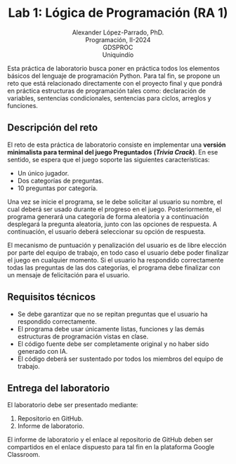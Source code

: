 <h1 align="center">
Lab 1: Lógica de Programación (RA 1) <br />
 </h1>
 <p align="center">
Alexander López-Parrado, PhD. <br />
Programación, II-2024 <br />
GDSPROC <br />
Uniquindío <br />
</p>

Esta práctica de laboratorio busca poner en práctica todos los elementos básicos del lenguaje de programación Python. Para tal fin, se propone un reto que está relacionado directamente con el proyecto final y que pondrá en práctica estructuras de programación tales como: declaración de variables, sentencias condicionales, sentencias para ciclos, arreglos y funciones.

## Descripción del reto

El reto de esta práctica de laboratorio consiste en implementar una **versión minimalista para terminal del juego Preguntados** **(*Trivia Crack*)**. En ese sentido, se espera que el juego soporte las siguientes características:

* Un único jugador.
* Dos categorías de preguntas.
* 10 preguntas por categoría.

Una vez se inicie el programa, se le debe solicitar al usuario su nombre, el cual deberá ser usado durante el progreso en el juego. Posteriormente, el programa generará una categoría de forma aleatoria y a continuación desplegará la pregunta aleatoria, junto con las opciones de respuesta. A continuación, el usuario deberá seleccionar su opción de respuesta. 

El mecanismo de puntuación y penalización del usuario es de libre elección por parte del equipo de trabajo, en todo caso el usuario debe poder finalizar el juego en cualquier momento. Si el usuario ha respondido correctamente todas las preguntas de las dos categorías, el programa debe finalizar con un mensaje de felicitación para el usuario.

## Requisitos técnicos

 * Se debe garantizar que no se repitan preguntas que el usuario ha respondido correctamente.
 * El programa debe usar únicamente listas, funciones y las demás estructuras de programación vistas en clase. 
 * El código fuente debe ser completamente original y no haber sido generado con IA.
 * El código deberá ser sustentado por todos los miembros del equipo de trabajo.


## Entrega del laboratorio

El laboratorio debe ser presentado mediante:

1. Repositorio en GitHub.
2. Informe de laboratorio.

El informe de laboratorio y el enlace al repositorio de GitHub deben ser compartidos en el enlace dispuesto para tal fin en la plataforma Google Classroom.
